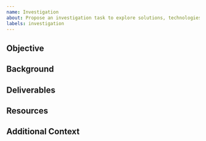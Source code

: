 ```yaml
---
name: Investigation
about: Propose an investigation task to explore solutions, technologies, or optimizations.
labels: investigation
---
```


## Objective

<!-- Clearly state what you're trying to achieve with this research or investigation. -->

## Background

<!-- Provide any background information to help clarify why this research is necessary. -->

## Deliverables

<!-- What should this research provide at the end? Could be a report, a proof of concept, code snippets, etc. -->

## Resources

<!-- Any recommended resources to help with this research? Could be documentation, external blog posts, or tutorials. -->

## Additional Context

<!-- Add any other information that may be useful for whoever picks up this research task. -->
